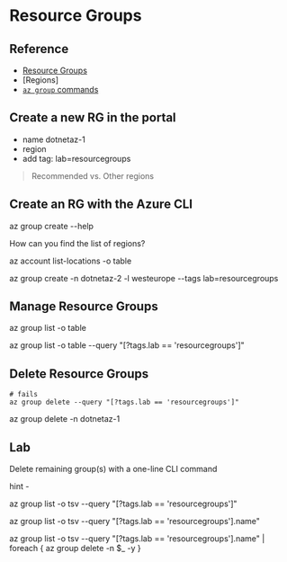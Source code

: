 # Resource Groups

## Reference

- [Resource Groups](https://docs.microsoft.com/en-gb/azure/azure-resource-manager/management/overview#resource-groups)
- [Regions]
- [`az group` commands](https://docs.microsoft.com/en-us/cli/azure/group?view=azure-cli-latest)


## Create a new RG in the portal

- name dotnetaz-1
- region
- add tag: lab=resourcegroups

> Recommended vs. Other regions


## Create an RG with the Azure CLI

az group create --help


How can you find the list of regions?

az account list-locations -o table

az group create -n dotnetaz-2 -l westeurope --tags lab=resourcegroups


## Manage Resource Groups

az group list -o table 

az group list -o table --query "[?tags.lab == 'resourcegroups']"

## Delete Resource Groups

```
# fails
az group delete --query "[?tags.lab == 'resourcegroups']"
```

az group delete -n dotnetaz-1

## Lab

Delete remaining group(s) with a one-line CLI command

hint - 

az group list -o tsv --query "[?tags.lab == 'resourcegroups']" 

az group list -o tsv --query "[?tags.lab == 'resourcegroups'].name"

az group list -o tsv --query "[?tags.lab == 'resourcegroups'].name" | foreach { az group delete -n $_ -y }

